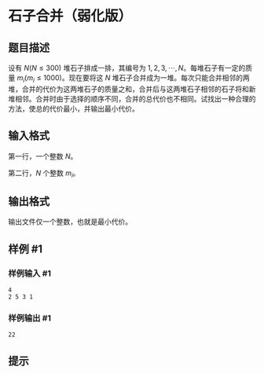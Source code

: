 # 石子合并（弱化版）

## 题目描述

设有 $N(N \le 300)$ 堆石子排成一排，其编号为 $1,2,3,\cdots,N$。每堆石子有一定的质量 $m_i(m_i \le 1000)$。现在要将这 $N$ 堆石子合并成为一堆。每次只能合并相邻的两堆，合并的代价为这两堆石子的质量之和，合并后与这两堆石子相邻的石子将和新堆相邻。合并时由于选择的顺序不同，合并的总代价也不相同。试找出一种合理的方法，使总的代价最小，并输出最小代价。

## 输入格式

第一行，一个整数 $N$。

第二行，$N$ 个整数 $m_i$。

## 输出格式

输出文件仅一个整数，也就是最小代价。


## 样例 #1

### 样例输入 #1
```
4
2 5 3 1
```

### 样例输出 #1

```
22
```

## 提示


